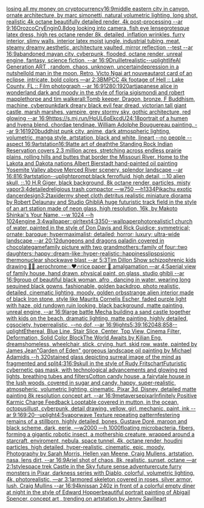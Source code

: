 [losing all my money on cryptocurrency](https://www.ebank.nz/aiartgenerator?category=losing%2520all%2520my%2520money%2520on%2520cryptocurrency)[16:9](https://www.ebank.nz/aiartgenerator?category=16%3A9)[middle eastern city in canyon, ornate architecture, by marc simonetti, natural volumetric lighting, long shot, realistic 4k octane beautifully detailed render, 4k post-processing --ar 9:16](https://www.ebank.nz/aiartgenerator?category=middle%2520eastern%2520city%2520in%2520canyon%2C%2520ornate%2520architecture%2C%2520by%2520marc%2520simonetti%2C%2520natural%2520volumetric%2520lighting%2C%2520long%2520shot%2C%2520realistic%25204k%2520octane%2520beautifully%2520detailed%2520render%2C%25204k%2520post-processing%2520--ar%25209%3A16)[Orozco](https://www.ebank.nz/aiartgenerator?category=Orozco)[CryEngin](https://www.ebank.nz/aiartgenerator?category=CryEngin)[0.8](https://www.ebank.nz/aiartgenerator?category=0.8)[dog looking into camera, fish eye lense](https://www.ebank.nz/aiartgenerator?category=dog%2520looking%2520into%2520camera%2C%2520fish%2520eye%2520lense)[grotesque latex dress, high res octane render 8k, detailed, inflation wrinkles, furry interior, slimy walls, interior latex moist jungle, industrial tubing, meat, steamy dreamy aesthetic, architecture vaulted, mirror reflection --test --ar 16:9](https://www.ebank.nz/aiartgenerator?category=grotesque%2520latex%2520dress%2C%2520high%2520res%2520octane%2520render%25208k%2C%2520detailed%2C%2520inflation%2520wrinkles%2C%2520furry%2520interior%2C%2520slimy%2520walls%2C%2520interior%2520latex%2520moist%2520jungle%2C%2520industrial%2520tubing%2C%2520meat%2C%2520steamy%2520dreamy%2520aesthetic%2C%2520architecture%2520vaulted%2C%2520mirror%2520reflection%2520--test%2520--ar%252016%3A9)[abandoned mayan city, cyberpunk, flooded, octane render, unreal engine, fantasy, science fiction, --ar 16:9](https://www.ebank.nz/aiartgenerator?category=abandoned%2520mayan%2520city%2C%2520cyberpunk%2C%2520flooded%2C%2520octane%2520render%2C%2520unreal%2520engine%2C%2520fantasy%2C%2520science%2520fiction%2C%2520--ar%252016%3A9)[Druillet](https://www.ebank.nz/aiartgenerator?category=Druillet)[realistic](https://www.ebank.nz/aiartgenerator?category=realistic)[--uplight](https://www.ebank.nz/aiartgenerator?category=--uplight)[life](https://www.ebank.nz/aiartgenerator?category=life)[AI Generation ART , random, chaos, unknown, uncertain](https://www.ebank.nz/aiartgenerator?category=AI%2520Generation%2520ART%2520%2C%2520random%2C%2520chaos%2C%2520unknown%2C%2520uncertain)[depression in a nutshell](https://www.ebank.nz/aiartgenerator?category=depression%2520in%2520a%2520nutshell)[old man in the moon, Retro, Victo Ngai art nouveau](https://www.ebank.nz/aiartgenerator?category=old%2520man%2520in%2520the%2520moon%2C%2520Retro%2C%2520Victo%2520Ngai%2520art%2520nouveau)[tarot card of an eclipse, intricate, bold colors —ar 2:3](https://www.ebank.nz/aiartgenerator?category=tarot%2520card%2520of%2520an%2520eclipse%2C%2520intricate%2C%2520bold%2520colors%2520%E2%80%94ar%25202%3A3)[BMPCC 4k  footage of Hell :: Lake County, FL :: Film photograph --ar 16:9](https://www.ebank.nz/aiartgenerator?category=BMPCC%25204k%2520%2520footage%2520of%2520Hell%2520%3A%3A%2520Lake%2520County%2C%2520FL%2520%3A%3A%2520Film%2520photograph%2520--ar%252016%3A9)[1280:1920](https://www.ebank.nz/aiartgenerator?category=1280%3A1920)[art](https://www.ebank.nz/aiartgenerator?category=art)[japanese alice in wonderland dark and moody in the style of floria sigismondi and robert mapplethorpe and tim walker](https://www.ebank.nz/aiartgenerator?category=japanese%2520alice%2520in%2520wonderland%2520dark%2520and%2520moody%2520in%2520the%2520style%2520of%2520floria%2520sigismondi%2520and%2520robert%2520mapplethorpe%2520and%2520tim%2520walker)[all:Tomb keeper, Dragon, bronze, F Buddhism, machine, cyberpunk](https://www.ebank.nz/aiartgenerator?category=all%3ATomb%2520keeper%2C%2520Dragon%2C%2520bronze%2C%2520F%2520Buddhism%2C%2520machine%2C%2520cyberpunk)[dark dreary black evil fear dread, victorian tall giant castle, marsh marshes, vampire, grey stormy sky, gothic architecture, red glowing --ar 16:9](https://www.ebank.nz/aiartgenerator?category=dark%2520dreary%2520black%2520evil%2520fear%2520dread%2C%2520victorian%2520tall%2520giant%2520castle%2C%2520marsh%2520marshes%2C%2520vampire%2C%2520grey%2520stormy%2520sky%2C%2520gothic%2520architecture%2C%2520red%2520glowing%2520--ar%252016%3A9)[<https://s.mj.run/HpUL6qEkcdU>](https://www.ebank.nz/aiartgenerator?category=%3Chttps%3A//s.mj.run/HpUL6qEkcdU%3E)[24:18](https://www.ebank.nz/aiartgenerator?category=24%3A18)[portrait of a humen and hyena blend. chordae tendinae. William Adolphe Bouguereau painting. --ar 9:16](https://www.ebank.nz/aiartgenerator?category=portrait%2520of%2520a%2520humen%2520and%2520hyena%2520blend.%2520chordae%2520tendinae.%2520William%2520Adolphe%2520Bouguereau%2520painting.%2520--ar%25209%3A16)[1920](https://www.ebank.nz/aiartgenerator?category=1920)[buddhist punk city, anime, dark atmospheric lighting, volumetric, manga style, artstation, black and white, lineart --no people --aspect 16:9](https://www.ebank.nz/aiartgenerator?category=buddhist%2520punk%2520city%2C%2520anime%2C%2520dark%2520atmospheric%2520lighting%2C%2520volumetric%2C%2520manga%2520style%2C%2520artstation%2C%2520black%2520and%2520white%2C%2520lineart%2520--no%2520people%2520--aspect%252016%3A9)[artstation](https://www.ebank.nz/aiartgenerator?category=artstation)[16:9](https://www.ebank.nz/aiartgenerator?category=16%3A9)[latte art of death](https://www.ebank.nz/aiartgenerator?category=latte%2520art%2520of%2520death)[the Standing Rock Indian Reservation covers 2.3 million acres, stretching across endless prairie plains, rolling hills and buttes that border the Missouri River. Home to the Lakota and Dakota nations Albert Bierstadt hand-painted oil painting Yosemite Valley above Merced River scenery, splendor landscape --ar 16:8](https://www.ebank.nz/aiartgenerator?category=the%2520Standing%2520Rock%2520Indian%2520Reservation%2520covers%25202.3%2520million%2520acres%2C%2520stretching%2520across%2520endless%2520prairie%2520plains%2C%2520rolling%2520hills%2520and%2520buttes%2520that%2520border%2520the%2520Missouri%2520River.%2520Home%2520to%2520the%2520Lakota%2520and%2520Dakota%2520nations%2520Albert%2520Bierstadt%2520hand-painted%2520oil%2520painting%2520Yosemite%2520Valley%2520above%2520Merced%2520River%2520scenery%2C%2520splendor%2520landscape%2520--ar%252016%3A8)[16:9](https://www.ebank.nz/aiartgenerator?category=16%3A9)[artstation](https://www.ebank.nz/aiartgenerator?category=artstation)[--uplight](https://www.ebank.nz/aiartgenerator?category=--uplight)[prompt:black ferrofluid, high detail, ::.10 alien skull, ::.10 H.R Giger, black background, 8k octane render, particles, misty vapor](https://www.ebank.nz/aiartgenerator?category=prompt%3Ablack%2520ferrofluid%2C%2520high%2520detail%2C%2520%3A%3A.10%2520alien%2520skull%2C%2520%3A%3A.10%2520H.R%2520Giger%2C%2520black%2520background%2C%25208k%2520octane%2520render%2C%2520particles%2C%2520misty%2520vapor)[3:4](https://www.ebank.nz/aiartgenerator?category=3%3A4)[detailed](https://www.ebank.nz/aiartgenerator?category=detailed)[religious trash compactor —w750 —h1334](https://www.ebank.nz/aiartgenerator?category=religious%2520trash%2520compactor%2520%E2%80%94w750%2520%E2%80%94h1334)[Pikachu exotic dancer](https://www.ebank.nz/aiartgenerator?category=Pikachu%2520exotic%2520dancer)[design](https://www.ebank.nz/aiartgenerator?category=design)[3:2](https://www.ebank.nz/aiartgenerator?category=3%3A2)[taxidermy sheet cloth detritus realistic miniature diorama by Robert Delaunay and Studio Ghibli](https://www.ebank.nz/aiartgenerator?category=taxidermy%2520sheet%2520cloth%2520detritus%2520realistic%2520miniature%2520diorama%2520by%2520Robert%2520Delaunay%2520and%2520Studio%2520Ghibli)[A huge futuristic track field in the style of an art station made of neon glass,  high resolution,  16k,   by Makoto Shinkai's Your Name, --w 1024 --h 1024](https://www.ebank.nz/aiartgenerator?category=A%2520huge%2520futuristic%2520track%2520field%2520in%2520the%2520style%2520of%2520an%2520art%2520station%2520made%2520of%2520neon%2520glass%2C%2520%2520high%2520resolution%2C%2520%252016k%2C%2520%2520%2520by%2520Makoto%2520Shinkai%27s%2520Your%2520Name%2C%2520--w%25201024%2520--h%25201024)[engine,](https://www.ebank.nz/aiartgenerator?category=engine%2C)[3:4](https://www.ebank.nz/aiartgenerator?category=3%3A4)[wallpaper::](https://www.ebank.nz/aiartgenerator?category=wallpaper%3A%3A)[girl](https://www.ebank.nz/aiartgenerator?category=girl)[text](https://www.ebank.nz/aiartgenerator?category=text)[4:3](https://www.ebank.nz/aiartgenerator?category=4%3A3)[350](https://www.ebank.nz/aiartgenerator?category=350)[--wallpaper](https://www.ebank.nz/aiartgenerator?category=--wallpaper)[photorealistic](https://www.ebank.nz/aiartgenerator?category=photorealistic)[1 church of water, painted in the style of Don Davis and Rick Guidice; symmetrical; ornate; baroque; hypermaximalist; detailed; horror; luxury; ultra-wide landscape --ar 20:12](https://www.ebank.nz/aiartgenerator?category=1%2520church%2520of%2520water%2C%2520painted%2520in%2520the%2520style%2520of%2520Don%2520Davis%2520and%2520Rick%2520Guidice%3B%2520symmetrical%3B%2520ornate%3B%2520baroque%3B%2520hypermaximalist%3B%2520detailed%3B%2520horror%3B%2520luxury%3B%2520ultra-wide%2520landscape%2520--ar%252020%3A12)[dungeons and dragons paladin covered in chocolate](https://www.ebank.nz/aiartgenerator?category=dungeons%2520and%2520dragons%2520paladin%2520covered%2520in%2520chocolate)[game](https://www.ebank.nz/aiartgenerator?category=game)[family picture with two grandmothers::family of four::two daughters::happy::dream-like::hyper-realistic::happiness](https://www.ebank.nz/aiartgenerator?category=family%2520picture%2520with%2520two%2520grandmothers%3A%3Afamily%2520of%2520four%3A%3Atwo%2520daughters%3A%3Ahappy%3A%3Adream-like%3A%3Ahyper-realistic%3A%3Ahappiness)[lips](https://www.ebank.nz/aiartgenerator?category=lips)[psionic thermonuclear shockwave blast --ar 5:3](https://www.ebank.nz/aiartgenerator?category=psionic%2520thermonuclear%2520shockwave%2520blast%2520--ar%25205%3A3)[Tim Dillon Show schizophrenic kids drawing ✍🏼 aerochrome💥❤️🔥rice paper 📄 amalgamation —ar 4:5](https://www.ebank.nz/aiartgenerator?category=Tim%2520Dillon%2520Show%2520schizophrenic%2520kids%2520drawing%2520%E2%9C%8D%F0%9F%8F%BC%2520aerochrome%F0%9F%92%A5%E2%9D%A4%EF%B8%8F%F0%9F%94%A5rice%2520paper%2520%F0%9F%93%84%2520amalgamation%2520%E2%80%94ar%25204%3A5)[aerial view of family house, hand drawn, physical paint, on glass, studio ghibli --ar 16:9](https://www.ebank.nz/aiartgenerator?category=aerial%2520view%2520of%2520family%2520house%2C%2520hand%2520drawn%2C%2520physical%2520paint%2C%2520on%2520glass%2C%2520studio%2520ghibli%2520--ar%252016%3A9)[group of beautiful black woman, afro , dancing in water, wearing long sequined black gowns, fashionable, golden backdrop, photo realistic, detailed, cinematic lighting, moody, golden orbs](https://www.ebank.nz/aiartgenerator?category=group%2520of%2520beautiful%2520black%2520woman%2C%2520afro%2520%2C%2520dancing%2520in%2520water%2C%2520wearing%2520long%2520sequined%2520black%2520gowns%2C%2520fashionable%2C%2520golden%2520backdrop%2C%2520photo%2520realistic%2C%2520detailed%2C%2520cinematic%2520lighting%2C%2520moody%2C%2520golden%2520orbs)[strange alien interior made of black Iron stone, style like Maurits Cornelis Escher, faded purple light with haze, old rundown ruin looking, black background, matte painting, unreal engine, --ar 16:9](https://www.ebank.nz/aiartgenerator?category=strange%2520alien%2520interior%2520made%2520of%2520black%2520Iron%2520stone%2C%2520style%2520like%2520Maurits%2520Cornelis%2520Escher%2C%2520faded%2520purple%2520light%2520with%2520haze%2C%2520old%2520rundown%2520ruin%2520looking%2C%2520black%2520background%2C%2520matte%2520painting%2C%2520unreal%2520engine%2C%2520--ar%252016%3A9)[large battle Mecha building a sand castle together with kids on the beach, dramatic lighting, matte painting, highly detailed, cgsociety, hyperrealistic, --no dof, --ar 16:9](https://www.ebank.nz/aiartgenerator?category=large%2520battle%2520Mecha%2520building%2520a%2520sand%2520castle%2520together%2520with%2520kids%2520on%2520the%2520beach%2C%2520dramatic%2520lighting%2C%2520matte%2520painting%2C%2520highly%2520detailed%2C%2520cgsociety%2C%2520hyperrealistic%2C%2520--no%2520dof%2C%2520--ar%252016%3A9)[lights](https://www.ebank.nz/aiartgenerator?category=lights)[5:3](https://www.ebank.nz/aiartgenerator?category=5%3A3)[9:16](https://www.ebank.nz/aiartgenerator?category=9%3A16)[2048:858](https://www.ebank.nz/aiartgenerator?category=2048%3A858)[--uplight](https://www.ebank.nz/aiartgenerator?category=--uplight)[Ethereal, Blue Line, Stair Slice, Center, Top View, Cinema Filter, Deformation, Solid Color Block](https://www.ebank.nz/aiartgenerator?category=Ethereal%2C%2520Blue%2520Line%2C%2520Stair%2520Slice%2C%2520Center%2C%2520Top%2520View%2C%2520Cinema%2520Filter%2C%2520Deformation%2C%2520Solid%2520Color%2520Block)[The World Awaits by Kilian Eng, dreams](https://www.ebank.nz/aiartgenerator?category=The%2520World%2520Awaits%2520by%2520Kilian%2520Eng%2C%2520dreams)[homeless, wheelchair, stick, crying, hurt, skid row, waste, painted by James Jean](https://www.ebank.nz/aiartgenerator?category=homeless%2C%2520wheelchair%2C%2520stick%2C%2520crying%2C%2520hurt%2C%2520skid%2520row%2C%2520waste%2C%2520painted%2520by%2520James%2520Jean)["Garden of Eden" gorgeous landscape oil painting by Michael Adamidis --h 320](https://www.ebank.nz/aiartgenerator?category=%22Garden%2520of%2520Eden%22%2520gorgeous%2520landscape%2520oil%2520painting%2520by%2520Michael%2520Adamidis%2520--h%2520320)[stained glass depicting surreal image of the mind as fragmented and split](https://www.ebank.nz/aiartgenerator?category=stained%2520glass%2520depicting%2520surreal%2520image%2520of%2520the%2520mind%2520as%2520fragmented%2520and%2520split)[4:3](https://www.ebank.nz/aiartgenerator?category=4%3A3)[16:9](https://www.ebank.nz/aiartgenerator?category=16%3A9)[skull in the style of Rudy Fritsch](https://www.ebank.nz/aiartgenerator?category=skull%2520in%2520the%2520style%2520of%2520Rudy%2520Fritsch)[art](https://www.ebank.nz/aiartgenerator?category=art)[Futuristic cybernetic gas mask, with technological advancements and glowing red lights, breathing tubes and filters](https://www.ebank.nz/aiartgenerator?category=Futuristic%2520cybernetic%2520gas%2520mask%2C%2520with%2520technological%2520advancements%2520and%2520glowing%2520red%2520lights%2C%2520breathing%2520tubes%2520and%2520filters)[Cotton candy house, a fairytale house in the lush woods, covered in sugar and candy, happy, super-realistic, atmospheric, volumetric lighting, cinematic, Pixar 3d, Disney, detailed matte painting 8k resolution concept art, --ar 16:9](https://www.ebank.nz/aiartgenerator?category=Cotton%2520candy%2520house%2C%2520a%2520fairytale%2520house%2520in%2520the%2520lush%2520woods%2C%2520covered%2520in%2520sugar%2520and%2520candy%2C%2520happy%2C%2520super-realistic%2C%2520atmospheric%2C%2520volumetric%2520lighting%2C%2520cinematic%2C%2520Pixar%25203d%2C%2520Disney%2C%2520detailed%2520matte%2520painting%25208k%2520resolution%2520concept%2520art%2C%2520--ar%252016%3A9)[metaverse](https://www.ebank.nz/aiartgenerator?category=metaverse)[pixar](https://www.ebank.nz/aiartgenerator?category=pixar)[Infinitely Positive Karmic Charge Feedback Loop](https://www.ebank.nz/aiartgenerator?category=Infinitely%2520Positive%2520Karmic%2520Charge%2520Feedback%2520Loop)[table covered in mutton, in the ocean, octopus](https://www.ebank.nz/aiartgenerator?category=table%2520covered%2520in%2520mutton%2C%2520in%2520the%2520ocean%2C%2520octopus)[illust, cyberpunk, detail drawing, yellow, girl, mechanic, paint, ink --ar 9:16](https://www.ebank.nz/aiartgenerator?category=illust%2C%2520cyberpunk%2C%2520detail%2520drawing%2C%2520yellow%2C%2520girl%2C%2520mechanic%2C%2520paint%2C%2520ink%2520--ar%25209%3A16)[9:20](https://www.ebank.nz/aiartgenerator?category=9%3A20)[--uplight](https://www.ebank.nz/aiartgenerator?category=--uplight)[4:5](https://www.ebank.nz/aiartgenerator?category=4%3A5)[vaporwave Texture repeating pattern](https://www.ebank.nz/aiartgenerator?category=vaporwave%2520Texture%2520repeating%2520pattern)[festering remains of a stillborn, highly detailed, bones, Gustave Doré, maroon and black scheme, dark, eerie, —w2000 —h 1000](https://www.ebank.nz/aiartgenerator?category=festering%2520remains%2520of%2520a%2520stillborn%2C%2520highly%2520detailed%2C%2520bones%2C%2520Gustave%2520Dor%C3%A9%2C%2520maroon%2520and%2520black%2520scheme%2C%2520dark%2C%2520eerie%2C%2520%E2%80%94w2000%2520%E2%80%94h%25201000)[floating microbacteria, fibers, forming a gigantic robotic insect, a mothership creature, wrapped around a starcraft, enviroment, nebula, space tunnel, 4k, octane render, houdini particles, high detailed, hyper-realistic, cinematic, epic, moody, Photography by Sarah Morris, Hellen van Meene, Craig Mullens, artstation, nasa, lens dirt, --ar 16:9](https://www.ebank.nz/aiartgenerator?category=floating%2520microbacteria%2C%2520fibers%2C%2520forming%2520a%2520gigantic%2520robotic%2520insect%2C%2520a%2520mothership%2520creature%2C%2520wrapped%2520around%2520a%2520starcraft%2C%2520enviroment%2C%2520nebula%2C%2520space%2520tunnel%2C%25204k%2C%2520octane%2520render%2C%2520houdini%2520particles%2C%2520high%2520detailed%2C%2520hyper-realistic%2C%2520cinematic%2C%2520epic%2C%2520moody%2C%2520Photography%2520by%2520Sarah%2520Morris%2C%2520Hellen%2520van%2520Meene%2C%2520Craig%2520Mullens%2C%2520artstation%2C%2520nasa%2C%2520lens%2520dirt%2C%2520--ar%252016%3A9)[Ariel shot of chaos, 8k, realistic, sunset, octane —ar 2:1](https://www.ebank.nz/aiartgenerator?category=Ariel%2520shot%2520of%2520chaos%2C%25208k%2C%2520realistic%2C%2520sunset%2C%2520octane%2520%E2%80%94ar%25202%3A1)[style](https://www.ebank.nz/aiartgenerator?category=style)[space trek Castle in the Sky future sense adventurer](https://www.ebank.nz/aiartgenerator?category=space%2520trek%2520Castle%2520in%2520the%2520Sky%2520future%2520sense%2520adventurer)[cute furry monsters in Pixar, darkness series with Diablo, colorful, volumetric lighting, 4k, photorealistic, —ar 3:1](https://www.ebank.nz/aiartgenerator?category=cute%2520furry%2520monsters%2520in%2520Pixar%2C%2520darkness%2520series%2520with%2520Diablo%2C%2520colorful%2C%2520volumetric%2520lighting%2C%25204k%2C%2520photorealistic%2C%2520%E2%80%94ar%25203%3A1)[armored skeleton covered in roses, silver armor, lush, Craig Mullins --ar 16:9](https://www.ebank.nz/aiartgenerator?category=armored%2520skeleton%2520covered%2520in%2520roses%2C%2520silver%2520armor%2C%2520lush%2C%2520Craig%2520Mullins%2520--ar%252016%3A9)[4k](https://www.ebank.nz/aiartgenerator?category=4k)[nissan 240z in front of a colorful empty diner at night in the style of Edward Hopper](https://www.ebank.nz/aiartgenerator?category=nissan%2520240z%2520in%2520front%2520of%2520a%2520colorful%2520empty%2520diner%2520at%2520night%2520in%2520the%2520style%2520of%2520Edward%2520Hopper)[beautiful portrait painting of Abigail Spencer, concept art , trending on artstation by Jenny Saville](https://www.ebank.nz/aiartgenerator?category=beautiful%2520portrait%2520painting%2520of%2520Abigail%2520Spencer%2C%2520concept%2520art%2520%2C%2520trending%2520on%2520artstation%2520by%2520Jenny%2520Saville)[art](https://www.ebank.nz/aiartgenerator?category=art)